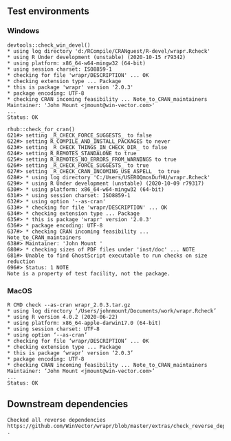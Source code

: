 

## Test environments

### Windows

    devtools::check_win_devel()
    * using log directory 'd:/RCompile/CRANguest/R-devel/wrapr.Rcheck'
    * using R Under development (unstable) (2020-10-15 r79342)
    * using platform: x86_64-w64-mingw32 (64-bit)
    * using session charset: ISO8859-1
    * checking for file 'wrapr/DESCRIPTION' ... OK
    * checking extension type ... Package
    * this is package 'wrapr' version '2.0.3'
    * package encoding: UTF-8
    * checking CRAN incoming feasibility ... Note_to_CRAN_maintainers
    Maintainer: 'John Mount <jmount@win-vector.com>'
    ...
    Status: OK

    rhub::check_for_cran()
    621#> setting _R_CHECK_FORCE_SUGGESTS_ to false
    622#> setting R_COMPILE_AND_INSTALL_PACKAGES to never
    623#> setting _R_CHECK_THINGS_IN_CHECK_DIR_ to false
    624#> setting R_REMOTES_STANDALONE to true
    625#> setting R_REMOTES_NO_ERRORS_FROM_WARNINGS to true
    626#> setting _R_CHECK_FORCE_SUGGESTS_ to true
    627#> setting _R_CHECK_CRAN_INCOMING_USE_ASPELL_ to true
    628#> * using log directory 'C:/Users/USEROQmosDufHU/wrapr.Rcheck'
    629#> * using R Under development (unstable) (2020-10-09 r79317)
    630#> * using platform: x86_64-w64-mingw32 (64-bit)
    631#> * using session charset: ISO8859-1
    632#> * using option '--as-cran'
    633#> * checking for file 'wrapr/DESCRIPTION' ... OK
    634#> * checking extension type ... Package
    635#> * this is package 'wrapr' version '2.0.3'
    636#> * package encoding: UTF-8
    637#> * checking CRAN incoming feasibility ... Note_to_CRAN_maintainers
    638#> Maintainer: 'John Mount '
    680#> * checking sizes of PDF files under 'inst/doc' ... NOTE
    681#> Unable to find GhostScript executable to run checks on size reduction
    696#> Status: 1 NOTE
    Note is a property of test facility, not the package.

### MacOS

    R CMD check --as-cran wrapr_2.0.3.tar.gz 
    * using log directory ‘/Users/johnmount/Documents/work/wrapr.Rcheck’
    * using R version 4.0.2 (2020-06-22)
    * using platform: x86_64-apple-darwin17.0 (64-bit)
    * using session charset: UTF-8
    * using option ‘--as-cran’
    * checking for file ‘wrapr/DESCRIPTION’ ... OK
    * checking extension type ... Package
    * this is package ‘wrapr’ version ‘2.0.3’
    * package encoding: UTF-8
    * checking CRAN incoming feasibility ... Note_to_CRAN_maintainers
    Maintainer: ‘John Mount <jmount@win-vector.com>’
    ...
    Status: OK


## Downstream dependencies

    Checked all reverse dependencies https://github.com/WinVector/wrapr/blob/master/extras/check_reverse_dependencies.md .

